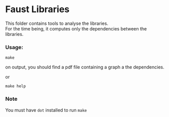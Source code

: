 # Faust Libraries

This folder contains tools to analyse the libraries.  
For the time being, it computes only the dependencies between the libraries.

### Usage:
~~~~~~~~~~~~~
make
~~~~~~~~~~~~~
on output, you should find a pdf file containing a graph a the dependencies.

or 
~~~~~~~~~~~~~
make help
~~~~~~~~~~~~~

### Note

You must have `dot` installed to run `make`